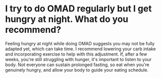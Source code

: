 # I try to do OMAD regularly but I get hungry at night. What do you recommend?

Feeling hungry at night while doing OMAD suggests you may not be fully adapted yet, which can take time. I recommend lowering your carb intake and incorporating exercise to help with this adjustment. If, after a few weeks, you're still struggling with hunger, it's important to listen to your body. Not everyone can sustain prolonged fasting, so eat when you're genuinely hungry, and allow your body to guide your eating schedule.